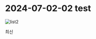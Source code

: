 # 2024-07-02-02 test
![list2](https://github.com/user-attachments/assets/6e000adf-eac8-4e7e-a2ac-d7782295bf86)

최신

